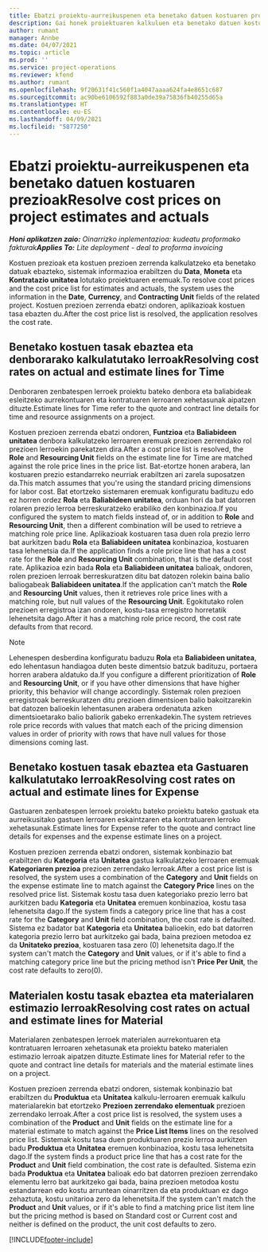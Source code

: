 ```yaml
---
title: Ebatzi proiektu-aurreikuspenen eta benetako datuen kostuaren prezioak
description: Gai honek proiektuaren kalkuluen eta benetako datuen kostu-prezioak ebazteari buruzko informazioa eskaintzen du.
author: rumant
manager: Annbe
ms.date: 04/07/2021
ms.topic: article
ms.prod: ''
ms.service: project-operations
ms.reviewer: kfend
ms.author: rumant
ms.openlocfilehash: 9f20631f41c560f1a4047aaaa624fa4e8651c687
ms.sourcegitcommit: ac90be6106592f883a0de39a75836fb40255d65a
ms.translationtype: HT
ms.contentlocale: eu-ES
ms.lasthandoff: 04/09/2021
ms.locfileid: "5877250"
---
```

# <a name="resolve-cost-prices-on-project-estimates-and-actuals"></a><span data-ttu-id="2d6c2-103">Ebatzi proiektu-aurreikuspenen eta benetako datuen kostuaren prezioak</span><span class="sxs-lookup"><span data-stu-id="2d6c2-103">Resolve cost prices on project estimates and actuals</span></span> 

<span data-ttu-id="2d6c2-104">_**Honi aplikatzen zaio:** Oinarrizko inplementazioa: kudeatu proformako fakturak_</span><span class="sxs-lookup"><span data-stu-id="2d6c2-104">_**Applies To:** Lite deployment - deal to proforma invoicing_</span></span>

<span data-ttu-id="2d6c2-105">Kostuen prezioak eta kostuen prezioen zerrenda kalkulatzeko eta benetako datuak ebazteko, sistemak informazioa erabiltzen du **Data**, **Moneta** eta **Kontratazio unitatea** lotutako proiektuaren eremuak.</span><span class="sxs-lookup"><span data-stu-id="2d6c2-105">To resolve cost prices and the cost price list for estimates and actuals, the system uses the information in the **Date**, **Currency**, and **Contracting Unit** fields of the related project.</span></span> <span data-ttu-id="2d6c2-106">Kostuen prezioen zerrenda ebatzi ondoren, aplikazioak kostuen tasa ebazten du.</span><span class="sxs-lookup"><span data-stu-id="2d6c2-106">After the cost price list is resolved, the application resolves the cost rate.</span></span>

## <a name="resolving-cost-rates-on-actual-and-estimate-lines-for-time"></a><span data-ttu-id="2d6c2-107">Benetako kostuen tasak ebaztea eta denborarako kalkulatutako lerroak</span><span class="sxs-lookup"><span data-stu-id="2d6c2-107">Resolving cost rates on actual and estimate lines for Time</span></span>

<span data-ttu-id="2d6c2-108">Denboraren zenbatespen lerroek proiektu bateko denbora eta baliabideak esleitzeko aurrekontuaren eta kontratuaren lerroaren xehetasunak aipatzen dituzte.</span><span class="sxs-lookup"><span data-stu-id="2d6c2-108">Estimate lines for Time refer to the quote and contract line details for time and resource assignments on a project.</span></span>

<span data-ttu-id="2d6c2-109">Kostuen prezioen zerrenda ebatzi ondoren, **Funtzioa** eta **Baliabideen unitatea** denbora kalkulatzeko lerroaren eremuak prezioen zerrendako rol prezioen lerroekin parekatzen dira.</span><span class="sxs-lookup"><span data-stu-id="2d6c2-109">After a cost price list is resolved, the **Role** and **Resourcing Unit** fields on the estimate line for Time are matched against the role price lines in the price list.</span></span> <span data-ttu-id="2d6c2-110">Bat-etortze honen arabera, lan kostuaren prezio estandarreko neurriak erabiltzen ari zarela suposatzen da.</span><span class="sxs-lookup"><span data-stu-id="2d6c2-110">This match assumes that you're using the standard pricing dimensions for labor cost.</span></span> <span data-ttu-id="2d6c2-111">Bat etortzeko sistemaren eremuak konfiguratu badituzu edo ez horren ordez **Rola** eta **Baliabideen unitatea**, orduan hori da bat datorren rolaren prezio lerroa berreskuratzeko erabiliko den konbinazioa.</span><span class="sxs-lookup"><span data-stu-id="2d6c2-111">If you configured the system to match fields instead of, or in addition to **Role** and **Resourcing Unit**, then a different combination will be used to retrieve a matching role price line.</span></span> <span data-ttu-id="2d6c2-112">Aplikazioak kostuaren tasa duen rola prezio lerro bat aurkitzen badu **Rola** eta **Baliabideen unitatea** konbinazioa, kostuaren tasa lehenetsia da.</span><span class="sxs-lookup"><span data-stu-id="2d6c2-112">If the application finds a role price line that has a cost rate for the **Role** and **Resourcing Unit** combination, that is the default cost rate.</span></span> <span data-ttu-id="2d6c2-113">Aplikazioa ezin bada **Rola** eta **Baliabideen unitatea** balioak, ondoren, rolen prezioen lerroak berreskuratzen ditu bat datozen rolekin baina balio baliogabeak **Baliabideen unitatea**.</span><span class="sxs-lookup"><span data-stu-id="2d6c2-113">If the application can't match the **Role** and **Resourcing Unit** values, then it retrieves role price lines with a matching role, but null values of the **Resourcing Unit**.</span></span> <span data-ttu-id="2d6c2-114">Egokitutako rolen prezioen erregistroa izan ondoren, kostu-tasa erregistro horretatik lehenetsita dago.</span><span class="sxs-lookup"><span data-stu-id="2d6c2-114">After it has a matching role price record, the cost rate defaults from that record.</span></span> 

> [!NOTE]
> <span data-ttu-id="2d6c2-115">Lehenespen desberdina konfiguratu baduzu **Rola** eta **Baliabideen unitatea**, edo lehentasun handiagoa duten beste dimentsio batzuk badituzu, portaera horren arabera aldatuko da.</span><span class="sxs-lookup"><span data-stu-id="2d6c2-115">If you configure a different prioritization of **Role** and **Resourcing Unit**, or if you have other dimensions that have higher priority, this behavior will change accordingly.</span></span> <span data-ttu-id="2d6c2-116">Sistemak rolen prezioen erregistroak berreskuratzen ditu prezioen dimentsioen balio bakoitzarekin bat datozen balioekin lehentasunen arabera ordenatuta azken dimentsioetarako balio baliorik gabeko errenkadekin.</span><span class="sxs-lookup"><span data-stu-id="2d6c2-116">The system retrieves role price records with values that match each of the pricing dimension values in order of priority with rows that have null values for those dimensions coming last.</span></span>

## <a name="resolving-cost-rates-on-actual-and-estimate-lines-for-expense"></a><span data-ttu-id="2d6c2-117">Benetako kostuen tasak ebaztea eta Gastuaren kalkulatutako lerroak</span><span class="sxs-lookup"><span data-stu-id="2d6c2-117">Resolving cost rates on actual and estimate lines for Expense</span></span>

<span data-ttu-id="2d6c2-118">Gastuaren zenbatespen lerroek proiektu bateko proiektu bateko gastuak eta aurreikusitako gastuen lerroaren eskaintzaren eta kontratuaren lerroko xehetasunak.</span><span class="sxs-lookup"><span data-stu-id="2d6c2-118">Estimate lines for Expense refer to the quote and contract line details for expenses and the expense estimate lines on a project.</span></span>

<span data-ttu-id="2d6c2-119">Kostuen prezioen zerrenda ebatzi ondoren, sistemak konbinazio bat erabiltzen du **Kategoria** eta **Unitatea** gastua kalkulatzeko lerroaren eremuak **Kategoriaren prezioa** prezioen zerrendako lerroak.</span><span class="sxs-lookup"><span data-stu-id="2d6c2-119">After a cost price list is resolved, the system uses a combination of the **Category** and **Unit** fields on the expense estimate line to match against the **Category Price** lines on the resolved price list.</span></span> <span data-ttu-id="2d6c2-120">Sistemak kostu tasa duen kategoriako prezio lerro bat aurkitzen badu **Kategoria** eta **Unitatea** eremuen konbinazioa, kostu tasa lehenetsita dago.</span><span class="sxs-lookup"><span data-stu-id="2d6c2-120">If the system finds a category price line that has a cost rate for the **Category** and **Unit** field combination, the cost rate is defaulted.</span></span> <span data-ttu-id="2d6c2-121">Sistema ez badator bat **Kategoria** eta **Unitatea** balioekin, edo bat datorren kategoria prezio lerro bat aurkitzeko gai bada, baina prezioen metodoa ez da **Unitateko prezioa**, kostuaren tasa zero (0) lehenetsita dago.</span><span class="sxs-lookup"><span data-stu-id="2d6c2-121">If the system can't match the **Category** and **Unit** values, or if it's able to find a matching category price line but the pricing method isn't **Price Per Unit**, the cost rate defaults to zero(0).</span></span>

## <a name="resolving-cost-rates-on-actual-and-estimate-lines-for-material"></a><span data-ttu-id="2d6c2-122">Materialen kostu tasak ebaztea eta materialaren estimazio lerroak</span><span class="sxs-lookup"><span data-stu-id="2d6c2-122">Resolving cost rates on actual and estimate lines for Material</span></span>

<span data-ttu-id="2d6c2-123">Materialaren zenbatespen lerroek materialen aurrekontuaren eta kontratuaren lerroaren xehetasunak eta proiektu bateko materialen estimazio lerroak aipatzen dituzte.</span><span class="sxs-lookup"><span data-stu-id="2d6c2-123">Estimate lines for Material refer to the quote and contract line details for materials and the material estimate lines on a project.</span></span>

<span data-ttu-id="2d6c2-124">Kostuen prezioen zerrenda ebatzi ondoren, sistemak konbinazio bat erabiltzen du **Produktua** eta **Unitatea** kalkulu-lerroaren eremuak kalkulu materialarekin bat etortzeko **Prezioen zerrendako elementuak** prezioen zerrendako lerroak.</span><span class="sxs-lookup"><span data-stu-id="2d6c2-124">After a cost price list is resolved, the system uses a combination of the **Product** and **Unit** fields on the estimate line for a material estimate to match against the **Price List Items** lines on the resolved price list.</span></span> <span data-ttu-id="2d6c2-125">Sistemak kostu tasa duen produktuaren prezio lerroa aurkitzen badu **Produktua** eta **Unitatea** eremuen konbinazioa, kostu tasa lehenetsita dago.</span><span class="sxs-lookup"><span data-stu-id="2d6c2-125">If the system finds a product price line that has a cost rate for the **Product** and **Unit** field combination, the cost rate is defaulted.</span></span> <span data-ttu-id="2d6c2-126">Sistema ezin bada **Produktua** eta **Unitatea** balioak edo bat datorren prezioen zerrendako elementu lerro bat aurkitzeko gai bada, baina prezioen metodoa kostu estandarrean edo kostu arruntean oinarritzen da eta produktuan ez dago zehaztuta, kostu unitarioa zero da lehenetsita.</span><span class="sxs-lookup"><span data-stu-id="2d6c2-126">If the system can't match the **Product** and **Unit** values, or if it's able to find a matching price list item line but the pricing method is based on Standard cost or Current cost and neither is defined on the product, the unit cost defaults to zero.</span></span>


[!INCLUDE[footer-include](../../includes/footer-banner.md)]
